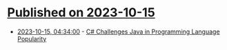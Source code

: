 # [Published on 2023-10-15](index.md)

* [2023-10-15, 04:34:00](https://developers.slashdot.org/story/23/10/15/024247/c-challenges-java-in-programming-language-popularity?utm_source=rss1.0mainlinkanon&utm_medium=feed) - [C# Challenges Java in Programming Language Popularity](https://developers.slashdot.org/story/23/10/15/024247/c-challenges-java-in-programming-language-popularity?utm_source=rss1.0mainlinkanon&utm_medium=feed)

